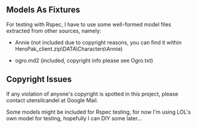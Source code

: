 Models As Fixtures
-------------------

For testing with Rspec, I have to use some well-formed model files extracted from other sources, namely:

* Annie (not included due to copyright reasons, you can find it within HeroPak_client.zip\DATA\Characters\Annie)

* ogro.md2 (included, copyright info please see Ogro.txt)


Copyright Issues
-----------------

If any violation of anyone's copyright is spotted in this project, please contact utensilcandel at Google Mail.

Some models might be included for Rspec testing, for now I'm using LOL's own model for testing, hopefully I can DIY some later...




